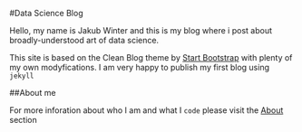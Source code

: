 #Data Science Blog

Hello, my name is Jakub Winter and this is my blog where i post about broadly-understood art of data science.

This site is based on the Clean Blog theme by [Start Bootstrap](http://startbootstrap.com/) with plenty of my own modyfications. I am very happy to publish my first blog using `jekyll`

##About me

For more inforation about who I am and what I `code` please visit the [About](http://rawrqs.github.io/about) section